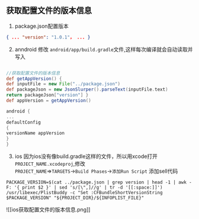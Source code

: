 ## 获取配置文件的版本信息

1. package.json配置版本
```json
{ ... "version": "1.0.1"， ... }
```

2. anndroid
修改 `android/app/build.gradle`文件,这样每次编译就会自动读取并写入
```gradle

//获取配置文件的版本信息 
def getAppVersion() { 
def inputFile = new File("../package.json") 
def packageJson = new JsonSlurper().parseText(inputFile.text) 
return packageJson["version"] } 
def appVersion = getAppVersion() 

android { 
... 
defaultConfig 
{ 
versionName appVersion 
} 
}
```

3. ios
因为ios没有像build.gradle这样的文件，所以用xcode打开`PROJECT_NAME.xcodeproj`,修改  
`PROJECT_NAME`=>`TARGETS`->`Build Phases`->`添加Run Script`
添加sell代码
```shell
PACKAGE_VERSION=$(cat ../package.json | grep version | head -1 | awk -F: '{ print $2 }' | sed 's/[\",]//g' | tr -d '[[:space:]]') /usr/libexec/PlistBuddy -c "Set :CFBundleShortVersionString $PACKAGE_VERSION" "${PROJECT_DIR}/${INFOPLIST_FILE}"
```
![[ios获取配置文件的版本信息.png]]